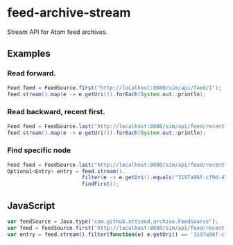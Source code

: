 # feed-archive-stream

Stream API for Atom feed archives.

## Examples

### Read forward.

```java
Feed feed = FeedSource.first("http://localhost:8080/sim/api/feed/1");
feed.stream().map(e -> e.getUri()).forEach(System.out::println);
```

### Read backward, recent first.

```java
Feed feed = FeedSource.last("http://localhost:8080/sim/api/feed/recent");
feed.stream().map(e -> e.getUri()).forEach(System.out::println);
```
### Find specific node

```java
Feed feed = FeedSource.last("http://localhost:8080/sim/api/feed/recent");
Optional<Entry> entry = feed.stream().
                        filter(e -> e.getUri().equals("3197a96f-cf9d-4791-ba3b-cafe2d02e9f2")).
                        findFirst();
```

## JavaScript

```javascript
var feedSource = Java.type('com.github.attiand.archive.FeedSource');
var feed = feedSource.first('http://localhost:8080/sim/api/feed/recent');
var entry = feed.stream().filter(function(e) e.getUri() == '3197a96f-cf9d-4791-ba3b-cafe2d02e9f2').findFirst();
```
